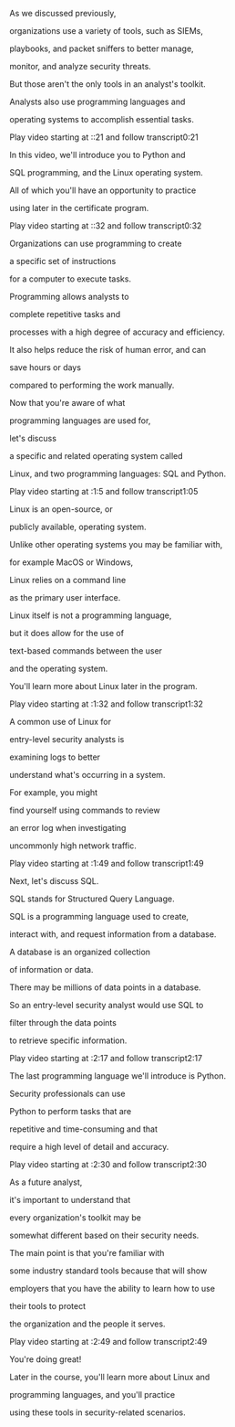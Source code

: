 As we discussed previously, 

organizations use a variety of tools, such as SIEMs, 

playbooks, and packet sniffers to better manage, 

monitor, and analyze security threats. 

But those aren't the only tools in an analyst's toolkit. 

Analysts also use programming languages and 

operating systems to accomplish essential tasks.

Play video starting at ::21 and follow transcript0:21

In this video, we'll introduce you to Python and 

SQL programming, and the Linux operating system. 

All of which you'll have an opportunity to practice 

using later in the certificate program.

Play video starting at ::32 and follow transcript0:32

Organizations can use programming to create 

a specific set of instructions 

for a computer to execute tasks. 

Programming allows analysts to 

complete repetitive tasks and 

processes with a high degree of accuracy and efficiency. 

It also helps reduce the risk of human error, and can 

save hours or days 

compared to performing the work manually. 

Now that you're aware of what 

programming languages are used for, 

let's discuss 

a specific and related operating system called 

Linux, and two programming languages: SQL and Python.

Play video starting at :1:5 and follow transcript1:05

Linux is an open-source, or 

publicly available, operating system. 

Unlike other operating systems you may be familiar with, 

for example MacOS or Windows, 

Linux relies on a command line 

as the primary user interface. 

Linux itself is not a programming language, 

but it does allow for the use of 

text-based commands between the user 

and the operating system. 

You'll learn more about Linux later in the program.

Play video starting at :1:32 and follow transcript1:32

A common use of Linux for 

entry-level security analysts is 

examining logs to better 

understand what's occurring in a system. 

For example, you might 

find yourself using commands to review 

an error log when investigating 

uncommonly high network traffic.

Play video starting at :1:49 and follow transcript1:49

Next, let's discuss SQL. 

SQL stands for Structured Query Language. 

SQL is a programming language used to create, 

interact with, and request information from a database. 

A database is an organized collection 

of information or data. 

There may be millions of data points in a database. 

So an entry-level security analyst would use SQL to 

filter through the data points 

to retrieve specific information.

Play video starting at :2:17 and follow transcript2:17

The last programming language we'll introduce is Python. 

Security professionals can use 

Python to perform tasks that are 

repetitive and time-consuming and that 

require a high level of detail and accuracy.

Play video starting at :2:30 and follow transcript2:30

As a future analyst, 

it's important to understand that 

every organization's toolkit may be 

somewhat different based on their security needs. 

The main point is that you're familiar with 

some industry standard tools because that will show 

employers that you have the ability to learn how to use 

their tools to protect 

the organization and the people it serves.

Play video starting at :2:49 and follow transcript2:49

You're doing great! 

Later in the course, you'll learn more about Linux and 

programming languages, and you'll practice 

using these tools in security-related scenarios.